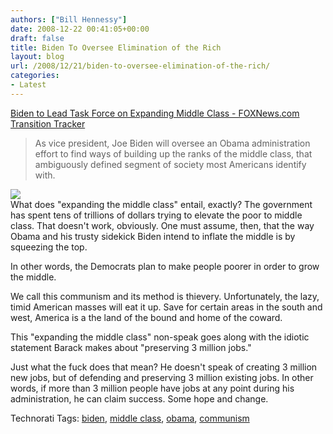 ```yaml
---
authors: ["Bill Hennessy"]
date: 2008-12-22 00:41:05+00:00
draft: false
title: Biden To Oversee Elimination of the Rich
layout: blog
url: /2008/12/21/biden-to-oversee-elimination-of-the-rich/
categories:
- Latest
---
```


[Biden to Lead Task Force on Expanding Middle Class - FOXNews.com Transition Tracker](https://www.foxnews.com/politics/2008/12/21/biden-lead-task-force-expanding-middle-class/)  


> As vice president, Joe Biden will oversee an Obama administration effort to find ways of building up the ranks of the middle class, that ambiguously defined segment of society most Americans identify with.  


[![](https://farm4.static.flickr.com/3122/3125955784_b49069f766.jpg)
](https://www.flickr.com/photos/15056253@N00/3125955784)  
What does "expanding the middle class" entail, exactly? The government has spent tens of trillions of dollars trying to elevate the poor to middle class. That doesn't work, obviously. One must assume, then, that the way Obama and his trusty sidekick Biden intend to inflate the middle is by squeezing the top.   
  
In other words, the Democrats plan to make people poorer in order to grow the middle.   
  
We call this communism and its method is thievery. Unfortunately, the lazy, timid American masses will eat it up. Save for certain areas in the south and west, America is a the land of the bound and home of the coward.   
  
This "expanding the middle class" non-speak goes along with the idiotic statement Barack makes about "preserving 3 million jobs."   
  
Just what the fuck does that mean? He doesn't speak of creating 3 million new jobs, but of defending and preserving 3 million existing jobs. In other words, if more than 3 million people have jobs at any point during his administration, he can claim success. Some hope and change.   
  
  
Technorati Tags: [biden](https://technorati.com/tag/biden), [middle class](https://technorati.com/tag/middle%20class), [obama](https://technorati.com/tag/obama), [communism](https://technorati.com/tag/communism)
